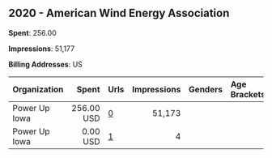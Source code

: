 ## 2020 - American Wind Energy Association 
**Spent**: 256.00

**Impressions**: 51,177

**Billing Addresses**: US

|Organization|Spent|Urls|Impressions|Genders|Age Brackets|Country Codes|
|:---|---:|:---|---:|:---|:---|:---|
|Power Up Iowa|256.00 USD|[0](https://www.snap.com/political-ads/asset/060fa30dd0dd45e1fde05b4b59862c2e4e5f3f22d5db36dee66a8abe76d83fc0?mediaType=png)|51,173|||united states|
|Power Up Iowa|0.00 USD|[1](https://www.snap.com/political-ads/asset/6a5094c7cbd661f927bbc8c47387dce74f06d69c876580dcbfefb6f4199aa90e?mediaType=png)|4|||united states|
